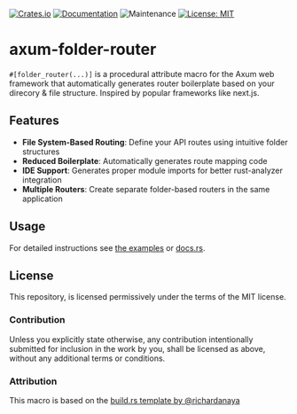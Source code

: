 
[![Crates.io](https://img.shields.io/crates/v/axum-folder-router)](https://crates.io/crates/axum-folder-router)
[![Documentation](https://docs.rs/axum-folder-router/badge.svg)](https://docs.rs/axum-folder-router)
![Maintenance](https://img.shields.io/badge/maintenance-actively--developed-brightgreen.svg)
[![License: MIT](https://img.shields.io/badge/License-MIT-yellow.svg)](https://opensource.org/licenses/MIT)

# axum-folder-router

```#[folder_router(...)]``` is a procedural attribute macro for the Axum web framework that automatically generates router boilerplate based on your direcory & file structure. 
Inspired by popular frameworks like next.js.

## Features

- **File System-Based Routing**: Define your API routes using intuitive folder structures
- **Reduced Boilerplate**: Automatically generates route mapping code
- **IDE Support**: Generates proper module imports for better rust-analyzer integration
- **Multiple Routers**: Create separate folder-based routers in the same application

## Usage

For detailed instructions see [the examples](./examples) or [docs.rs](https://docs.rs/axum-folder-router).

## License

This repository, is licensed permissively under the terms of the MIT license.

### Contribution

Unless you explicitly state otherwise, any contribution intentionally submitted for inclusion in the work by you, shall be licensed as above, without any additional terms or conditions.

### Attribution

This macro is based on the [build.rs template by @richardanaya](https://github.com/richardanaya/axum-folder-router-htmx)

